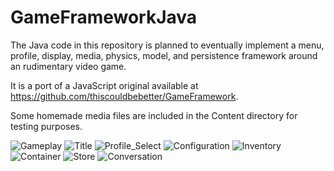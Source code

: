 GameFrameworkJava
=================

The Java code in this repository is planned to eventually implement a menu, profile, display, media, physics, model, and persistence framework around an rudimentary video game.

It is a port of a JavaScript original available at https://github.com/thiscouldbebetter/GameFramework.

Some homemade media files are included in the Content directory for testing purposes.

![Gameplay](/Screenshots/Screenshot-Gameplay.png?raw=true "Gameplay")
![Title](/Screenshots/Screenshot-Title.png?raw=true "Title")
![Profile_Select](/Screenshots/Screenshot-Profile_Select.png?raw=true "Profile Select")
![Configuration](/Screenshots/Screenshot-Configuration.png?raw=true "Configuration")
![Inventory](/Screenshots/Screenshot-Inventory.png?raw=true "Inventory")
![Container](/Screenshots/Screenshot-Container.png?raw=true "Container")
![Store](/Screenshots/Screenshot-Store.png?raw=true "Store")
![Conversation](/Screenshots/Screenshot-Conversation.png?raw=true "Conversation")






